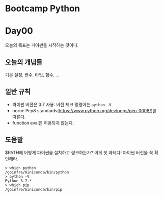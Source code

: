 # Bootcamp Python
# Day00
오늘의 목표는 파이썬을 시작하는 것이다.

## 오늘의 개념들
기본 설정, 변수, 타입, 함수, ...

## 일반 규칙
* 파이썬 버전은 3.7 사용. 버전 체크 명령어는 `python -V`
* norm: Pep8 standards(https://www.python.org/dev/peps/pep-0008/)를 따른다. 
* function eval은 허용되지 않는다.

## 도움말
$PATH에 어떻게 파이썬을 설치하고 링크하는가? 이게 첫 과제다!
파이썬 버전을 꼭 확인해라.
```
> which python
/goinfre/miniconda/bin/python
> python -V
Python 3.7.*
> which pip
/goinfre/miniconda/bin/pip
```
